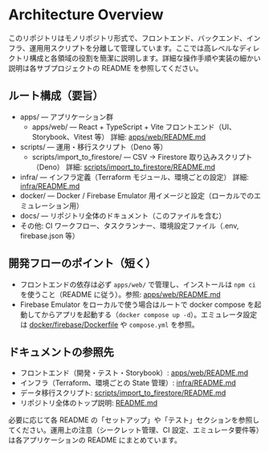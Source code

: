 # Architecture Overview

このリポジトリはモノリポジトリ形式で、フロントエンド、バックエンド、インフラ、運用用スクリプトを分離して管理しています。ここでは高レベルなディレクトリ構成と各領域の役割を簡潔に説明します。詳細な操作手順や実装の細かい説明は各サブプロジェクトの README を参照してください。

## ルート構成（要旨）

- apps/ — アプリケーション群
  - apps/web/ — React + TypeScript + Vite フロントエンド（UI、Storybook、Vitest 等）
    詳細: [apps/web/README.md](apps/web/README.md)
- scripts/ — 運用・移行スクリプト（Deno 等）
  - scripts/import_to_firestore/ — CSV → Firestore 取り込みスクリプト（Deno）
    詳細: [scripts/import_to_firestore/README.md](scripts/import_to_firestore/README.md)
- infra/ — インフラ定義（Terraform モジュール、環境ごとの設定）
  詳細: [infra/README.md](infra/README.md)
- docker/ — Docker / Firebase Emulator 用イメージと設定（ローカルでのエミュレーション用）
- docs/ — リポジトリ全体のドキュメント（このファイルを含む）
- その他: CI ワークフロー、タスクランナー、環境設定ファイル（.env, firebase.json 等）

## 開発フローのポイント（短く）

- フロントエンドの依存は必ず `apps/web/` で管理し、インストールは `npm ci` を使うこと（README に従う）。参照: [apps/web/README.md](apps/web/README.md)
- Firebase Emulator をローカルで使う場合はルートで docker compose を起動してからアプリを起動する（`docker compose up -d`）。エミュレータ設定は [docker/firebase/Dockerfile](docker/firebase/Dockerfile) や `compose.yml` を参照。

## ドキュメントの参照先

- フロントエンド（開発・テスト・Storybook）: [apps/web/README.md](apps/web/README.md)
- インフラ（Terraform、環境ごとの State 管理）: [infra/README.md](infra/README.md)
- データ移行スクリプト: [scripts/import_to_firestore/README.md](scripts/import_to_firestore/README.md)
- リポジトリ全体のトップ説明: [README.md](README.md)

必要に応じて各 README の「セットアップ」や「テスト」セクションを参照してください。運用上の注意（シークレット管理、CI 設定、エミュレータ要件等）は各アプリケーションの README にまとめています。
